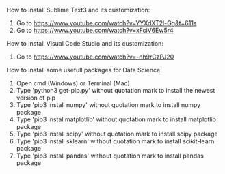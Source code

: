 How to Install Sublime Text3 and its customization:
1) Go to https://www.youtube.com/watch?v=YYXdXT2l-Gg&t=611s
2) Go to https://www.youtube.com/watch?v=xFciV6Ew5r4

How to Install Visual Code Studio and its customization:
1) Go to https://www.youtube.com/watch?v=-nh9rCzPJ20

How to Install some usefull packages for Data Science:
1) Open cmd (Windows) or Terminal (Mac)
2) Type 'python3 get-pip.py' without quotation mark to install the newest version of pip
3) Type 'pip3 install numpy' without quotation mark to install numpy package
4) Type 'pip3 instal matplotlib' without quotation mark to install matplotlib package
5) Type 'pip3 install scipy' without quotation mark to install scipy package
6) Type 'pip3 install sklearn' without quotation mark to install scikit-learn package
7) Type 'pip3 install pandas' without quotation mark to install pandas package
